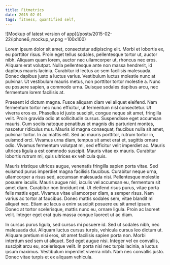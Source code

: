 ```yaml
---
title: Fitmetrics
date: 2015-02-01
tags: fitness, quantified self, 
---
```


![Mockup of latest version of app](/posts/2015-02-22/iphone6_mockup_w.png =100x100)

Lorem ipsum dolor sit amet, consectetur adipiscing elit. Morbi et lobortis ex, eu porttitor risus. Proin eget tellus sodales, pellentesque tortor ut, auctor nibh. Aliquam quam lorem, auctor nec ullamcorper ut, rhoncus nec eros. Aliquam erat volutpat. Nulla pellentesque ante non massa hendrerit, id dapibus mauris lacinia. Curabitur id lectus ac sem facilisis malesuada. Donec dapibus justo a luctus varius. Vestibulum luctus molestie nunc at pulvinar. Ut vestibulum mauris metus, non porttitor tortor molestie a. Nunc eu posuere sapien, a commodo urna. Quisque sodales dapibus arcu, nec fermentum lorem facilisis at.

Praesent id dictum magna. Fusce aliquam diam vel aliquet eleifend. Nam fermentum tortor nec nunc efficitur, ut fermentum nisl consectetur. Ut viverra eros ex. Phasellus id justo suscipit, congue neque sit amet, fringilla velit. Proin gravida odio at sollicitudin cursus. Suspendisse eget accumsan mauris. Cum sociis natoque penatibus et magnis dis parturient montes, nascetur ridiculus mus. Mauris id magna consequat, faucibus nulla sit amet, pulvinar tortor. In ac mattis elit. Sed ac mauris porttitor, rutrum tortor in, euismod orci. Vivamus urna diam, tempus sit amet erat et, sagittis ornare odio. Vivamus fermentum volutpat mi, sed efficitur velit imperdiet ac. Mauris ultrices ligula a est commodo suscipit. Mauris vitae ex mauris. Curabitur lobortis rutrum mi, quis ultrices ex vehicula quis.

Mauris tristique ultrices augue, venenatis fringilla sapien porta vitae. Sed euismod purus imperdiet magna facilisis faucibus. Curabitur neque urna, ullamcorper a risus sed, accumsan malesuada nisi. Pellentesque molestie posuere iaculis. Mauris augue nisl, iaculis vel accumsan eu, fermentum sit amet diam. Curabitur non tincidunt mi. Ut eleifend risus purus, vitae porta felis mattis eget. Vivamus vitae ullamcorper diam, a semper risus. Nam varius ac tortor at faucibus. Donec mattis sodales sem, vitae blandit mi aliquet nec. Etiam ac lacus a enim suscipit posuere eu sit amet ipsum. Donec at tortor scelerisque, mattis nunc eu, ornare ligula. Proin ac laoreet velit. Integer eget erat quis massa congue laoreet ut ac diam.

In cursus purus ligula, sed cursus mi posuere id. Sed ut sodales nibh, nec malesuada dui. Aliquam luctus cursus turpis, vehicula cursus leo dictum ut. Aliquam pretium nisi eros, sit amet facilisis sapien porta non. Morbi interdum sed sem ut aliquet. Sed eget augue nisi. Integer vel ex convallis, suscipit arcu eu, scelerisque velit. In porta nisi nec turpis lacinia, a luctus ipsum maximus. Vestibulum imperdiet viverra nibh. Nam nec convallis justo. Donec vitae turpis et ex aliquam vehicula.